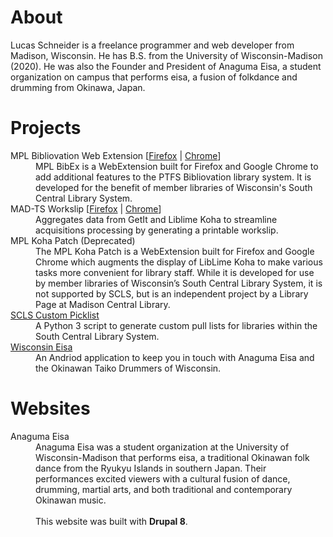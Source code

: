 # About

Lucas Schneider is a freelance programmer and web developer from Madison, Wisconsin. He has B.S. from the University of Wisconsin-Madison (2020). He was also the Founder and President of Anaguma Eisa, a student organization on campus that performs eisa, a fusion of folkdance and drumming from Okinawa, Japan.

# Projects

<dl>
  <dt>MPL Bibliovation Web Extension [<a href="https://lrschneider.com/mpl-bibex-firefox">Firefox</a> | <a href="https://lrschneider.com/mpl-bibex-chrome">Chrome</a>]</dt>
  <dd>MPL BibEx is a WebExtension built for Firefox and Google Chrome to add additional features to the PTFS Bibliovation library system. It is developed for the benefit of member libraries of Wisconsin's South Central Library System.</dd>
  <dt>MAD-TS Workslip [<a href="https://lrschneider.com/mad-ts-workslip-firefox">Firefox</a> | <a href="https://lrschneider.com/mad-ts-workslip-chrome">Chrome</a>]</dt>
  <dd>Aggregates data from GetIt and Liblime Koha to streamline acquisitions processing by generating a printable workslip.</dd>  
  <dt>MPL Koha Patch (Deprecated)</dt>
  <dd>The MPL Koha Patch is a WebExtension built for Firefox and Google Chrome which augments the display of LibLime Koha to make various tasks more convenient for library staff. While it is developed for use by member libraries of Wisconsin’s South Central Library System, it is not supported by SCLS, but is an independent project by a Library Page at Madison Central Library.</dd>
  <dt><a href="https://lrschneider.com/scls-custom-picklist">SCLS Custom Picklist</a></dt>
  <dd> A Python 3 script to generate custom pull lists for libraries within the South Central Library System.</dd>
  <dt><a href="https://lrschneider.com/AnagumaEisaMobile">Wisconsin Eisa</a></dt>
  <dd> An Andriod application to keep you in touch with Anaguma Eisa and the Okinawan Taiko Drummers of Wisconsin.</dd>
</dl>

# Websites

<dl>
  <dt>Anaguma Eisa</dt>
  <dd>Anaguma Eisa was a student organization at the University of Wisconsin-Madison that performs eisa, a traditional Okinawan folk dance from the Ryukyu Islands in southern Japan. Their performances excited viewers with a cultural fusion of dance, drumming, martial arts, and both traditional and contemporary Okinawan music.<br /><br />This website was built with <strong>Drupal 8</strong>.</dd>
</dl>
